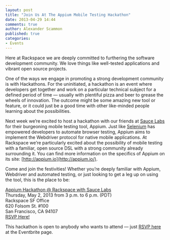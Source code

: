 ```yaml
---
layout: post
title: "Join Us At The Appium Mobile Testing Hackathon"
date: 2013-04-29 14:44
comments: true
author: Alexander Scammon
published: true
categories: 
- Events
---
```

Here at Rackspace we are deeply committed to furthering the software development community. We love things like well-tested applications and vibrant open source projects.

One of the ways we engage in promoting a strong development community is with Hackathons. For the uninitiated, a hackathon is an event where developers get together and work on a particular technical subject for a defined period of time — usually with plentiful pizza and beer to grease the wheels of innovation. The outcome might be some amazing new tool or feature, or it could just be a good time with other like-minded people learning about the possibilities.<!--More-->

Next week we’re excited to host a hackathon with our friends at [Sauce Labs](https://saucelabs.com/) for their burgeoning mobile testing tool, Appium. Just like [Selenium](http://docs.seleniumhq.org/) has empowered developers to automate browser testing, Appium aims to implement the Webdriver protocol for native mobile applications. At Rackspace we’re particularly excited about the possibility of mobile testing with a familiar, open source DSL with a strong community already surrounding it.  You can find more information on the specifics of Appium on its site: [http://appium.io](http://appium.io/).

Come and join the festivities! Whether you’re deeply familiar with Appium, Webdriver and automated testing, or just looking to get a leg up on using the tool, this is the place to be:

[Appium Hackathon @ Rackspace with Sauce Labs](http://appiumhackathon.eventbrite.com/)<br>
Thursday, May 2, 2013 from 3 p.m. to 6 p.m. (PDT)<br>
Rackspace SF Office<br>
620 Folsom St. #100<br>
San Francisco, CA 94107<br>
[RSVP Here!](http://appiumhackathon.eventbrite.com/)

This hackathon is open to anybody who wants to attend — just [RSVP here](http://appiumhackathon.eventbrite.com/) at the Eventbrite page.
